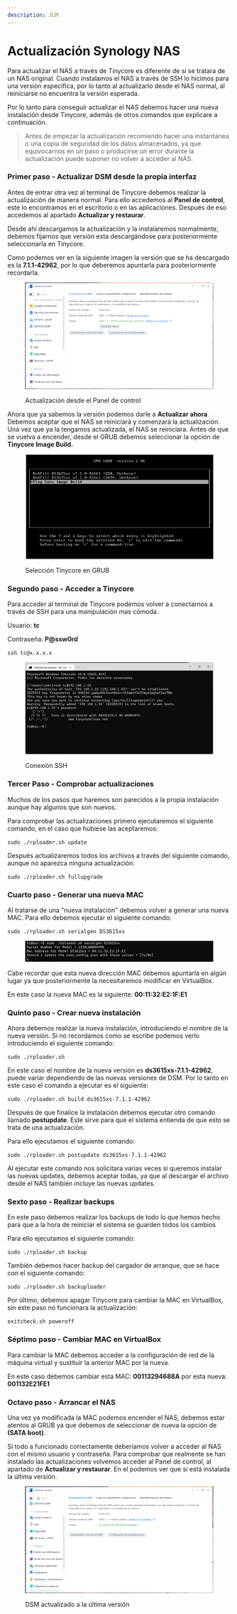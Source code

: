 ```yaml
---
description: JLM
---
```


# Actualización Synology NAS

Para actualizar el NAS a través de Tinycore es diferente de si se tratara de un NAS original. Cuando instalamos el NAS a través de SSH lo hicimos para una versión especifica, por lo tanto al actualizarlo desde el NAS normal, al reiniciarse no encuentra la versión esperada.

Por lo tanto para conseguir actualizar el NAS debemos hacer una nueva instalación desde Tinycore, además de otros comandos que explicare a continuación.

> Antes de empezar la actualización recomiendo hacer una instantánea o una copia de seguridad de los datos almacenados, ya que equivocarnos en un paso o producirse un error durante la actualización puede suponer no volver a acceder al NAS.

### Primer paso - Actualizar DSM desde la propia interfaz

Antes de entrar otra vez al terminal de Tinycore debemos realizar la actualización de manera normal. Para ello accedemos al **Panel de control**, este lo encontramos en el escritorio o en las aplicaciones. Después de eso accedemos al apartado **Actualizar y restaurar**.&#x20;

Desde ahí descargamos la actualización y la instalaremos normalmente, debemos fijarnos que versión esta descargándose para posteriormente seleccionarla en Tinycore.

Como podemos ver en la siguiente imagen la versión que se ha descargado es la **7.1.1-42962**, por lo que deberemos apuntarla para posteriormente recordarla.

<figure><img src="../../../.gitbook/assets/image (10) (1) (2).png" alt=""><figcaption><p>Actualización desde el Panel de control</p></figcaption></figure>

Ahora que ya sabemos la versión podemos darle a **Actualizar ahora**. Debemos aceptar que el NAS se reiniciará y comenzará la actualización. Una vez que ya la tengamos actualizada, el NAS se reiniciara. Antes de que se vuelva a encender, desde el GRUB debemos seleccionar la opción de **Tinycore Image Build.**

<figure><img src="../../../.gitbook/assets/image (1) (1) (1) (1) (2) (1).png" alt=""><figcaption><p>Selección Tinycore en GRUB</p></figcaption></figure>

### Segundo paso - Acceder a Tinycore

Para acceder al terminal de Tinycore podemos volver a conectarnos a través de SSH para una manipulación mas cómoda.

Usuario: **tc**

Contraseña: **P@ssw0rd**

```
ssh tc@x.x.x.x
```

<figure><img src="../../../.gitbook/assets/image (222).png" alt=""><figcaption><p>Conexión SSH</p></figcaption></figure>

### Tercer Paso - Comprobar actualizaciones

Muchos de los pasos que haremos son parecidos a la propia instalación aunque hay algunos que son nuevos.

Para comprobar las actualizaciones primero ejecutaremos el siguiente comando, en el caso que hubiese las aceptaremos:

```
sudo ./rploader.sh update
```

Después actualizaremos todos los archivos a través del siguiente comando, aunque no aparezca ninguna actualización:

```
sudo ./rploader.sh fullupgrade
```

### Cuarto paso - Generar una nueva MAC

Al tratarse de una "nueva instalación" debemos volver a generar una nueva MAC. Para ello debemos ejecutar el siguiente comando:

```
sudo ./rploader.sh serialgen DS3615xs
```

<figure><img src="../../../.gitbook/assets/image (12) (1) (2).png" alt=""><figcaption></figcaption></figure>

Cabe recordar que esta nueva dirección MAC debemos apuntarla en algún lugar ya que posteriormente la necesitaremos modificar en VirtualBox.

En este caso la nueva MAC es la siguiente: **00:11:32:E2:1F:E1**

### Quinto paso - Crear nueva instalación

Ahora debemos realizar la nueva instalación, introduciendo el nombre de la nueva versión. Si no recordamos como se escribe podemos verlo introduciendo el siguiente comando:

```
sudo ./rploader.sh
```

En este caso el nombre de la nueva versión es **ds3615xs-7.1.1-42962**, puede variar dependiendo de las nuevas versiones de DSM. Por lo tanto en este caso el comando a ejecutar es el siguiente:

```
sudo ./rploader.sh build ds3615xs-7.1.1-42962
```

Después de que finalice la instalación debemos ejecutar otro comando llamado **postupdate**. Este sirve para que el sistema entienda de que esto se trata de una actualización.

Para ello ejecutamos el siguiente comando:

```
sudo ./rploader.sh postupdate ds3615xs-7.1.1-42962
```

Al ejecutar este comando nos solicitara varias veces si queremos instalar las nuevas updates, debemos aceptar todas, ya que al descargar el archivo desde el NAS también incluye las nuevas updates.

### Sexto paso - Realizar backups

En este paso debemos realizar los backups de todo lo que hemos hecho para que a la hora de reiniciar el sistema se guarden todos los cambios

Para ello ejecutamos el siguiente comando:

```
sudo ./rploader.sh backup
```

También debemos hacer backup del cargador de arranque, que se hace con el siguiente comando:

```
sudo ./rploader.sh backuploader
```

Por último, debemos apagar Tinycore para cambiar la MAC en VirtualBox, sin este paso no funcionara la actualización:

```
exitcheck.sh poweroff
```

### Séptimo paso - Cambiar MAC en VirtualBox

Para cambiar la MAC debemos acceder a la configuración de red de la máquina virtual y sustituir la anterior MAC por la nueva.

En este caso debemos cambiar esta MAC: **00113294688A** por esta nueva: **001132E21FE1**

### **Octavo paso - Arrancar el NAS**

Una vez ya modificada la MAC podemos encender el NAS, debemos estar atentos al GRUB ya que debemos de seleccionar de nueva la opción de **(SATA boot)**.

Si todo a funcionado correctamente deberíamos volver a acceder al NAS con el mismo usuario y contraseña. Para comprobar que realmente se han instalado las actualizaciones volvemos acceder al Panel de control, al apartado de **Actualizar y restaurar**. En el podemos ver que si está instalada la última versión.

<figure><img src="../../../.gitbook/assets/image (5) (1) (2) (3).png" alt=""><figcaption><p>DSM actualizado a la última versión</p></figcaption></figure>

